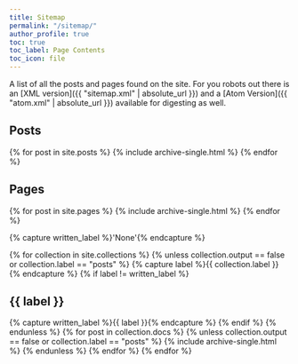 ```yaml
---
title: Sitemap
permalink: "/sitemap/"
author_profile: true
toc: true
toc_label: Page Contents
toc_icon: file
---
```


A list of all the posts and pages found on the site. For you robots out there is an [XML version]({{ "sitemap.xml" | absolute_url }}) and a [Atom Version]({{ "atom.xml" | absolute_url }}) available for digesting as well.


<h2>Posts</h2>
{% for post in site.posts %}
{% include archive-single.html %}
{% endfor %}

<h2>Pages</h2>
{% for post in site.pages %}
{% include archive-single.html %}
{% endfor %}

{% capture written_label %}'None'{% endcapture %}

{% for collection in site.collections %}
{% unless collection.output == false or collection.label == "posts" %}
{% capture label %}{{ collection.label }}{% endcapture %}
{% if label != written_label %}
<h2>{{ label }}</h2>
{% capture written_label %}{{ label }}{% endcapture %}
{% endif %}
{% endunless %}
{% for post in collection.docs %}
{% unless collection.output == false or collection.label == "posts" %}
{% include archive-single.html %}
{% endunless %}
{% endfor %}
{% endfor %}
